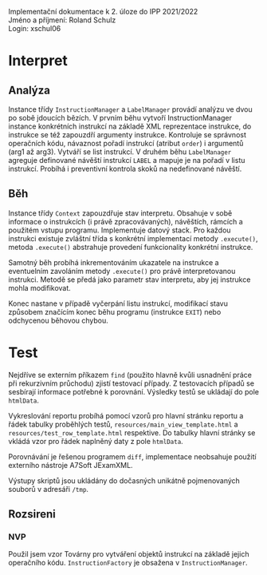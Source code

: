 Implementační dokumentace k 2. úloze do IPP 2021/2022  
Jméno a příjmení: Roland Schulz  
Login: xschul06

# Interpret
## Analýza
Instance třídy `InstructionManager` a `LabelManager` provádí analýzu ve dvou po sobě jdoucích bězích.
V prvním běhu vytvoří InstructionManager instance konkrétních instrukcí na základě XML reprezentace instrukce, do instrukce se též zapouzdří argumenty instrukce. Kontroluje se správnost operačních kódu, návaznost pořadí instrukcí (atribut `order`) i argumentů (arg1 až arg3). Vytváří se list instrukcí.
V druhém běhu `LabelManager` agreguje definované návěští instrukcí `LABEL` a mapuje je na pořadí v listu instrukcí. Probíhá i preventivní kontrola skoků na nedefinované návěští.

## Běh
Instance třídy `Context` zapouzdřuje stav interpretu. Obsahuje v sobě informace o instrukcích (i právě zpracovávaných), návěštích, rámcích a použitém vstupu programu. Implementuje datový stack.
Pro každou instrukci existuje zvláštní třída s konkrétní implementací metody `.execute()`, metoda `.execute()` abstrahuje provedení funkcionality konkrétní instrukce.

Samotný běh probíhá inkrementováním ukazatele na instrukce a eventuelním zavoláním metody `.execute()` pro právě interpretovanou instrukci. Metodě se předá jako parametr stav interpretu, aby jej instrukce mohla modifikovat.

Konec nastane v případě vyčerpání listu instrukcí, modifikací stavu způsobem značícím konec běhu programu (instrukce `EXIT`) nebo odchycenou běhovou chybou.

# Test
Nejdříve se externím příkazem `find` (použito hlavně kvůli usnadnění práce při rekurzivním průchodu) zjistí testovací případy. Z testovacích případů se sesbírají informace potřebné k porovnání. Výsledky testů se ukládají do pole `htmlData`.

Vykreslování reportu probíhá pomocí vzorů pro hlavní stránku reportu a řádek tabulky proběhlých testů, `resources/main_view_template.html` a `resources/test_row_template.html` respektive. Do tabulky hlavní stránky se vkládá vzor pro řádek naplněný daty z pole `htmlData`.

Porovnávání je řešenou programem `diff`, implementace neobsahuje použití externího nástroje A7Soft JExamXML.

Výstupy skriptů jsou ukládány do dočasných unikátně pojmenovaných souborů v adresáři `/tmp`.

## Rozsireni
### NVP
Použil jsem vzor Továrny pro vytváření objektů instrukcí na základě jejich operačního kódu.
`InstructionFactory` je obsažena v `InstructionManager`.